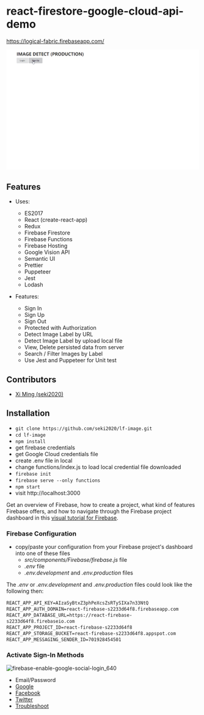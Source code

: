 # react-firestore-google-cloud-api-demo

https://logical-fabric.firebaseapp.com/

![](lf-preview-gif-sm.gif)

## Features

- Uses:

  - ES2017
  - React (create-react-app)
  - Redux
  - Firebase Firestore
  - Firebase Functions
  - Firebase Hosting
  - Google Vision API
  - Semantic UI
  - Prettier
  - Puppeteer
  - Jest
  - Lodash

- Features:
  - Sign In
  - Sign Up
  - Sign Out
  - Protected with Authorization
  - Detect Image Label by URL
  - Detect Image Label by upload local file
  - View, Delete persisted data from server
  - Search / Filter Images by Label
  - Use Jest and Puppeteer for Unit test

## Contributors

- [Xi Ming (seki2020)](https://github.com/seki2020)

## Installation

- `git clone https://github.com/seki2020/lf-image.git`
- `cd lf-image`
- `npm install`
-  get firebase credentials
-  get Google Cloud credentials file
-  create .env file in local
-  change functions/index.js to load local credential file downloaded
- `firebase init`
- `firebase serve --only functions`
- `npm start`
-  visit http://localhost:3000

Get an overview of Firebase, how to create a project, what kind of features Firebase offers, and how to navigate through the Firebase project dashboard in this [visual tutorial for Firebase](https://www.robinwieruch.de/firebase-tutorial/).

### Firebase Configuration

- copy/paste your configuration from your Firebase project's dashboard into one of these files
  - _src/components/Firebase/firebase.js_ file
  - _.env_ file
  - _.env.development_ and _.env.production_ files

The _.env_ or _.env.development_ and _.env.production_ files could look like the following then:

```
REACT_APP_API_KEY=AIzaSyBtxZ3phPeXcsZsRTySIXa7n33NtQ
REACT_APP_AUTH_DOMAIN=react-firebase-s2233d64f8.firebaseapp.com
REACT_APP_DATABASE_URL=https://react-firebase-s2233d64f8.firebaseio.com
REACT_APP_PROJECT_ID=react-firebase-s2233d64f8
REACT_APP_STORAGE_BUCKET=react-firebase-s2233d64f8.appspot.com
REACT_APP_MESSAGING_SENDER_ID=701928454501
```

### Activate Sign-In Methods

![firebase-enable-google-social-login_640](https://user-images.githubusercontent.com/2479967/49687774-e0a31e80-fb42-11e8-9d8a-4b4c794134e6.jpg)

- Email/Password
- [Google](https://www.robinwieruch.de/react-firebase-social-login/)
- [Facebook](https://www.robinwieruch.de/firebase-facebook-login/)
- [Twitter](https://www.robinwieruch.de/firebase-twitter-login/)
- [Troubleshoot](https://www.robinwieruch.de/react-firebase-social-login/)

